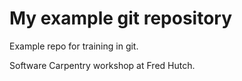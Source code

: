 # My example git repository 

Example repo for training in git.

Software Carpentry workshop at Fred Hutch.
